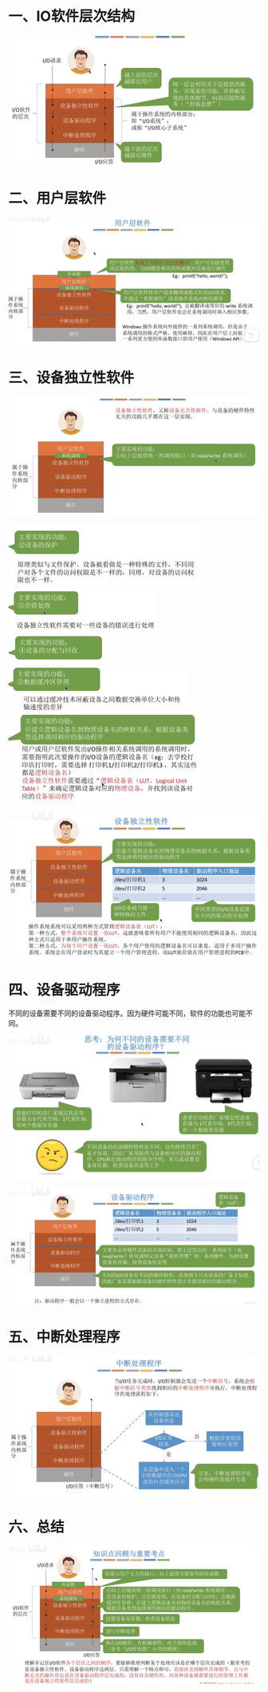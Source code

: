 # 一、IO软件层次结构

![image-20231216134644118](30.IO软件层次结构.assets/image-20231216134644118.png)

# 二、用户层软件

![image-20231216134712555](30.IO软件层次结构.assets/image-20231216134712555.png)

# 三、设备独立性软件

![image-20231216134742762](30.IO软件层次结构.assets/image-20231216134742762.png)

<img src="30.IO软件层次结构.assets/image-20231216134754614.png" alt="image-20231216134754614" style="zoom:50%;" />

<img src="30.IO软件层次结构.assets/image-20231216134809614.png" alt="image-20231216134809614" style="zoom:50%;" />

<img src="30.IO软件层次结构.assets/image-20231216134824592.png" alt="image-20231216134824592" style="zoom:50%;" />

<img src="30.IO软件层次结构.assets/image-20231216134835719.png" alt="image-20231216134835719" style="zoom:50%;" />

<img src="30.IO软件层次结构.assets/image-20231216134914463.png" alt="image-20231216134914463" style="zoom:50%;" />

![image-20231216134935587](30.IO软件层次结构.assets/image-20231216134935587.png)

# 四、设备驱动程序

不同的设备需要不同的设备驱动程序。因为硬件可能不同，软件的功能也可能不同。

![image-20231216135054497](30.IO软件层次结构.assets/image-20231216135054497.png)

![image-20231216135131988](30.IO软件层次结构.assets/image-20231216135131988.png)

# 五、中断处理程序

![image-20231216135203894](30.IO软件层次结构.assets/image-20231216135203894.png)

# 六、总结

![image-20231216135234102](30.IO软件层次结构.assets/image-20231216135234102.png)